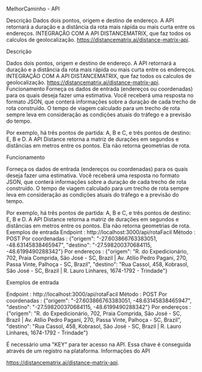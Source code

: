 MelhorCaminho - API

Descrição Dados dois pontos, origem e destino de endereço. A API retornará a duração e a distância da rota mais rápida ou mais curta entre os endereços. INTEGRAÇÃO COM A API DISTANCEMATRIX, que faz todos os calculos de geolocalização. https://distancematrix.ai/distance-matrix-api.

Descrição

Dados dois pontos, origem e destino de endereço. A API retornará a duração e a distância da rota mais rápida ou mais curta entre os endereços.
INTEGRAÇÃO COM A API DISTANCEMATRIX, que faz todos os calculos de geolocalização. https://distancematrix.ai/distance-matrix-api.
Funcionamento Forneça os dados de entrada (endereços ou coordenadas) para os quais deseja fazer uma estimativa. Você receberá uma resposta no formato JSON, que conterá informações sobre a duração de cada trecho de rota construído. O tempo de viagem calculado para um trecho de rota sempre leva em consideração as condições atuais do tráfego e a previsão do tempo.

Por exemplo, há três pontos de partida: A, B e C, e três pontos de destino: E, B e D. A API Distance retorna a matriz de durações em segundos e distâncias em metros entre os pontos. Ela não retorna geometrias de rota.

Funcionamento

Forneça os dados de entrada (endereços ou coordenadas) para os quais deseja fazer uma estimativa. Você receberá uma resposta
no formato JSON, que conterá informações sobre a duração de cada trecho de rota construído. O tempo de viagem calculado para um trecho
de rota sempre leva em consideração as condições atuais do tráfego e a previsão do tempo.

Por exemplo, há três pontos de partida: A, B e C, e três pontos de destino: E, B e D. A API Distance retorna a matriz de durações em
segundos e distâncias em metros entre os pontos. Ela não retorna geometrias de rota.
Exemplos de entrada Endpoint : http://localhost:3000/api/rotaFacil Método : POST Por coordenadas : {"origem": "-27.603866763383051, -48.63145838465947", "destino": "-27.598200370684115, -48.6199490288342"} Por endereços : {"origem": "R. do Expedicionário, 702, Praia Comprida, São José - SC, Brazil | Av. Atílio Pedro Pagani, 270, Passa Vinte, Palhoça - SC, Brazil", "destino": "Rua Cassol, 458, Kobrasol, São José - SC, Brazil | R. Lauro Linhares, 1674-1792 - Trindade"}

Exemplos de entrada

Endpoint : http://localhost:3000/api/rotaFacil
Método : POST
Por coordenadas : {"origem": "-27.603866763383051, -48.63145838465947", "destino": "-27.598200370684115, -48.6199490288342"}
Por endereços : {"origem": "R. do Expedicionário, 702, Praia Comprida, São José - SC, Brazil | Av. Atílio Pedro Pagani, 270,
Passa Vinte, Palhoça - SC, Brazil", "destino": "Rua Cassol, 458, Kobrasol, São José - SC, Brazil | R. Lauro Linhares, 1674-1792 - Trindade"}

É necessário uma "KEY" para ter acesso na API. Essa chave é conseguida através de um registro na plataforma.
Informações do API

https://distancematrix.ai/distance-matrix-api.
